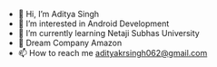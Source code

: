 - 👋 Hi, I’m Aditya Singh 
- 👀 I’m interested in Android Development
- 🌱 I’m currently learning Netaji Subhas University
- 💞️ Dream Company Amazon
- 📫 How to reach me adityakrsingh062@gmail.com

<!---
adikr02/adikr02 is a ✨ special ✨ repository because its `README.md` (this file) appears on your GitHub profile.
You can click the Preview link to take a look at your changes.
--->

